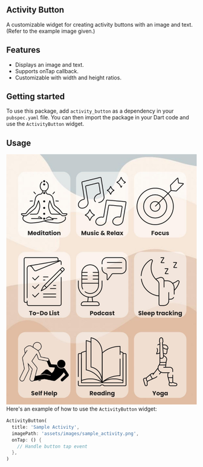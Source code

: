 ## Activity Button

A customizable widget for creating activity buttons with an image and text.
(Refer to the example image given.)

## Features

- Displays an image and text.
- Supports onTap callback.
- Customizable with width and height ratios.

## Getting started

To use this package, add `activity_button` as a dependency in your `pubspec.yaml` file.
You can then import the package in your Dart code and use the `ActivityButton` widget.

## Usage
[![Example Usage](assets/example_images/example_usage.jpeg)](https://github.com/neminsheth/activity_button)
Here's an example of how to use the `ActivityButton` widget:

```dart
ActivityButton(
  title: 'Sample Activity',
  imagePath: 'assets/images/sample_activity.png',
  onTap: () {
    // Handle button tap event
  },
)
